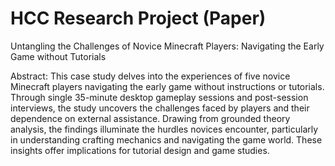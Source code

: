 # HCC Research Project (Paper)
Untangling the Challenges of Novice Minecraft Players: Navigating the Early Game without Tutorials

Abstract:
This case study delves into the experiences of five novice Minecraft players navigating the early game without instructions or tutorials. Through single 35-minute desktop gameplay sessions and post-session interviews, the study uncovers the challenges faced by players and their dependence on external assistance. Drawing from grounded theory analysis, the findings illuminate the hurdles novices encounter, particularly in understanding crafting mechanics and navigating the game world. These insights offer implications for tutorial design and game studies.
